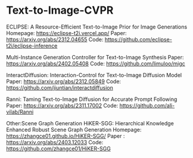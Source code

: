 # Text-to-Image-CVPR

ECLIPSE: A Resource-Efficient Text-to-Image Prior for Image Generations
Homepage: https://eclipse-t2i.vercel.app/
Paper: https://arxiv.org/abs/2312.04655
Code: https://github.com/eclipse-t2i/eclipse-inference

Multi-Instance Generation Controller for Text-to-Image Synthesis
Paper: https://arxiv.org/abs/2402.05408
Code: https://github.com/limuloo/migc

InteractDiffusion: Interaction-Control for Text-to-Image Diffusion Model
Paper: https://arxiv.org/abs/2312.05849
Code: https://github.com/jiuntian/interactdiffusion

Ranni: Taming Text-to-Image Diffusion for Accurate Prompt Following
Paper: https://arxiv.org/abs/2311.17002
Code: https://github.com/ali-vilab/Ranni

Other:Scene Graph Generation
HiKER-SGG: Hierarchical Knowledge Enhanced Robust Scene Graph Generation
Homepage: https://zhangce01.github.io/HiKER-SGG/
Paper : https://arxiv.org/abs/2403.12033
Code: https://github.com/zhangce01/HiKER-SGG
